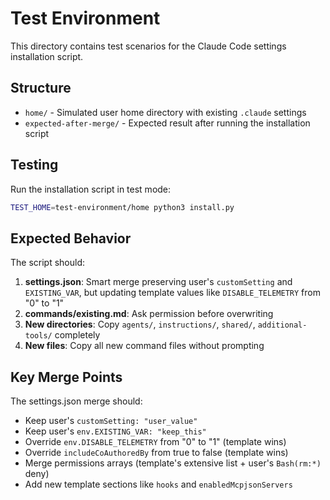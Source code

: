 # Test Environment

This directory contains test scenarios for the Claude Code settings installation script.

## Structure

- `home/` - Simulated user home directory with existing `.claude` settings
- `expected-after-merge/` - Expected result after running the installation script

## Testing

Run the installation script in test mode:

```bash
TEST_HOME=test-environment/home python3 install.py
```

## Expected Behavior

The script should:

1. **settings.json**: Smart merge preserving user's `customSetting` and `EXISTING_VAR`, but updating template values like `DISABLE_TELEMETRY` from "0" to "1"
2. **commands/existing.md**: Ask permission before overwriting
3. **New directories**: Copy `agents/`, `instructions/`, `shared/`, `additional-tools/` completely
4. **New files**: Copy all new command files without prompting

## Key Merge Points

The settings.json merge should:
- Keep user's `customSetting: "user_value"`
- Keep user's `env.EXISTING_VAR: "keep_this"`
- Override `env.DISABLE_TELEMETRY` from "0" to "1" (template wins)
- Override `includeCoAuthoredBy` from true to false (template wins)
- Merge permissions arrays (template's extensive list + user's `Bash(rm:*)` deny)
- Add new template sections like `hooks` and `enabledMcpjsonServers`